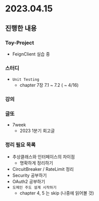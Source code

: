 # 2023.04.15

## 진행한 내용

### Toy-Project

- FeignClient 실습 중

### 스터디

- `Unit Testing`
	- chapter 7장 7.1 ~ 7.2 ( ~ 4/16)

### 강의


### 글또

- 7week
	- 2023 1분기 회고글

### 정리 필요 목록

- 추상클래스와 인터페이스의 차이점
	- 명확하게 정리하기
- CircuitBreaker / RateLimit 정리
- Security 공부하기
- OAuth2 공부하기
- `도메인 주도 설계 시작하기`
	- chapter 4, 5 는 skip (나중에 읽어볼 것)